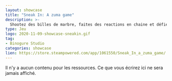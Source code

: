 ```yaml
---
layout: showcase
title: "Sneak In: A zuma game"
description: >-
  Shootez des billes de marbre, faites des reactions en chaine et défiez vos amis! 
type: Jeu
logo: 2020-11-09-showcase-sneakin.gif
tag:
- Binogure Studio 
categories: showcase
lien: https://store.steampowered.com/app/1061550/Sneak_In_a_zuma_game/
---
```


Il n'y a aucun contenu pour les ressources.
Ce que vous écrirez ici ne sera jamais affiché.
